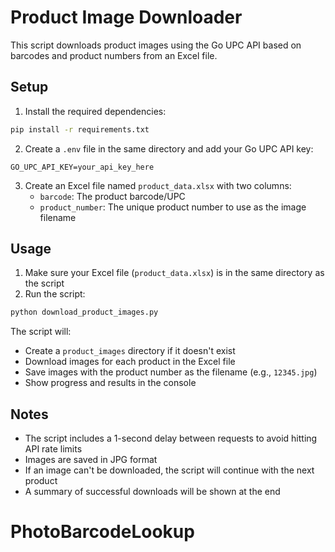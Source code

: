 # Product Image Downloader

This script downloads product images using the Go UPC API based on barcodes and product numbers from an Excel file.

## Setup

1. Install the required dependencies:

```bash
pip install -r requirements.txt
```

2. Create a `.env` file in the same directory and add your Go UPC API key:

```
GO_UPC_API_KEY=your_api_key_here
```

3. Create an Excel file named `product_data.xlsx` with two columns:
   - `barcode`: The product barcode/UPC
   - `product_number`: The unique product number to use as the image filename

## Usage

1. Make sure your Excel file (`product_data.xlsx`) is in the same directory as the script
2. Run the script:

```bash
python download_product_images.py
```

The script will:

- Create a `product_images` directory if it doesn't exist
- Download images for each product in the Excel file
- Save images with the product number as the filename (e.g., `12345.jpg`)
- Show progress and results in the console

## Notes

- The script includes a 1-second delay between requests to avoid hitting API rate limits
- Images are saved in JPG format
- If an image can't be downloaded, the script will continue with the next product
- A summary of successful downloads will be shown at the end
# PhotoBarcodeLookup

